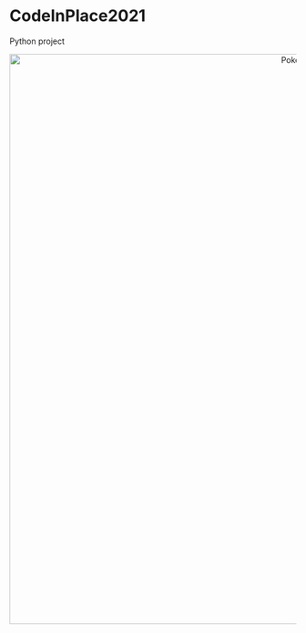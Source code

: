 # CodeInPlace2021
Python project
<p align="center">
  <a title="Pokemon" target="_blank" href= "https://github.com/emae1712/CodeInPlace2021/blob/master/CodeinPlace.ipynb">
    <img width="1000px" src="https://user-images.githubusercontent.com/68023969/121063659-385e8700-c78c-11eb-9c7c-b275b672b49f.gif" alt="Pokemon">
  </a>
</p>
